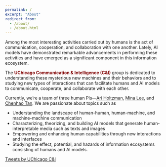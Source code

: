 ```yaml
---
permalink: /
excerpt: "About"
redirect_from: 
  - /about/
  - /about.html
---
```


Among the most interesting activities carried out by humans is the act of communication, cooperation, and collaboration with one another. Lately, AI models have demonstrated remarkable advancements in performing these activities and have emerged as a significant component in this information ecosystem.

The <span class="group-name">UChicago Communication & Intelligence (C&I)</span> group is dedicated to understanding these mysterious new machines and their behaviors and to studying new types of interactions that can facilitate humans and AI models to communicate, cooperate, and collaborate with each other.

Currently, we’re a team of three human PIs—[Ari Holtzman](https://nlp2.notion.site/), [Mina Lee](https://minalee.info/), and [Chenhao Tan](https://chenhaot.com/). We are passionate about topics such as
* Understanding the landscape of human-human, human-machine, and machine-machine communication
* Characterizing, theorizing, and building AI models that generate human-interpretable media such as texts and images
* Empowering and enhancing human capabilities through new interactions and interfaces 
* Studying the effect, potential, and hazards of information ecosystems consisting of humans and AI models.

<a class="twitter-timeline" href="https://twitter.com/UChicagoCI">Tweets by UChicago C&I</a> 
<div class="twitter-timeline-wrapper">
  <script async src="https://platform.twitter.com/widgets.js" charset="utf-8"></script>
</div>

<style>
  .group-name {
    font-weight: bold;
    color: #800000;
  }
  .page__content a {
    color: #000;
    text-decoration: none !important;
    font-weight: bold;

    &:hover {
      color: #800000;
    }
  }
</style>